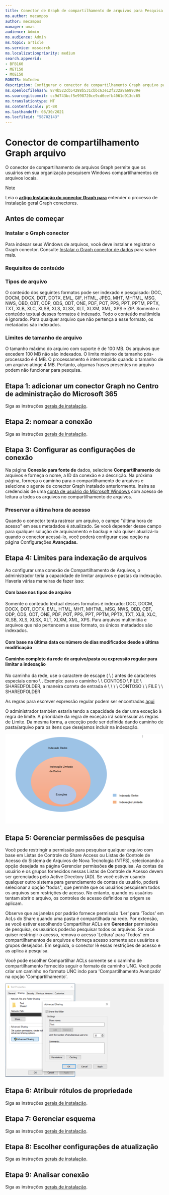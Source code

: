 ```yaml
---
title: Conector de Graph de compartilhamento de arquivos para Pesquisa da Microsoft
ms.author: mecampos
author: mecampos
manager: umas
audience: Admin
ms.audience: Admin
ms.topic: article
ms.service: mssearch
ms.localizationpriority: medium
search.appverid:
- BFB160
- MET150
- MOE150
ROBOTS: NoIndex
description: Configurar o conector de compartilhamento Graph arquivo para Pesquisa da Microsoft
ms.openlocfilehash: 874b522cb54288b531cbbc63e12f232a8a68939e
ms.sourcegitcommit: cc9d743bcf5e998720ce9cd6eefb4061d913dc65
ms.translationtype: MT
ms.contentlocale: pt-BR
ms.lasthandoff: 08/30/2021
ms.locfileid: "58702143"
---
```

<!---Previous ms.author: rusamai --->

# <a name="file-share-graph-connector"></a>Conector de compartilhamento Graph arquivo

O conector de compartilhamento de arquivos Graph permite que os usuários em sua organização pesquisem Windows compartilhamentos de arquivos locais.

> [!NOTE]
> Leia o [**artigo Instalação do conector Graph para**](configure-connector.md) entender o processo de instalação geral Graph conectores.

## <a name="before-you-get-started"></a>Antes de começar

### <a name="install-the-graph-connector-agent"></a>Instalar o Graph conector

Para indexar seus Windows de arquivos, você deve instalar e registrar o Graph conector. Consulte [Instalar o Graph conector de dados](graph-connector-agent.md) para saber mais.  

### <a name="content-requirements"></a>Requisitos de conteúdo

### <a name="file-types"></a>Tipos de arquivo

O conteúdo dos seguintes formatos pode ser indexado e pesquisado: DOC, DOCM, DOCX, DOT, DOTX, EML, GIF, HTML, JPEG, MHT, MHTML, MSG, NWS, OBD, OBT, ODP, ODS, ODT, ONE, PDF, POT, PPS, PPT, PPTM, PPTX, TXT, XLB, XLC, XLSB, XLS, XLSX, XLT, XLXM, XML, XPS e ZIP. Somente o conteúdo textual desses formatos é indexado. Todo o conteúdo multimídia é ignorado. Para qualquer arquivo que não pertença a esse formato, os metadados são indexados.

### <a name="file-size-limits"></a>Limites de tamanho de arquivo

O tamanho máximo do arquivo com suporte é de 100 MB. Os arquivos que excedem 100 MB não são indexados. O limite máximo de tamanho pós-processado é 4 MB. O processamento é interrompido quando o tamanho de um arquivo atinge 4 MB. Portanto, algumas frases presentes no arquivo podem não funcionar para pesquisa.

## <a name="step-1-add-a-graph-connector-in-the-microsoft-365-admin-center"></a>Etapa 1: adicionar um conector Graph no Centro de administração do Microsoft 365

Siga as instruções [gerais de instalação](./configure-connector.md).
<!---If the above phrase does not apply, delete it and insert specific details for your data source that are different from general setup instructions.-->

## <a name="step-2-name-the-connection"></a>Etapa 2: nomear a conexão

Siga as instruções [gerais de instalação](./configure-connector.md).
<!---If the above phrase does not apply, delete it and insert specific details for your data source that are different from general setup instructions.-->

## <a name="step-3-configure-the-connection-settings"></a>Etapa 3: Configurar as configurações de conexão

Na página **Conexão para fonte de** dados, selecione **Compartilhamento** de arquivos e forneça o nome, a ID da conexão e a descrição. Na próxima página, forneça o caminho para o compartilhamento de arquivos e selecione o agente de conector Graph instalado anteriormente. Insira as credenciais de uma [conta de usuário do Microsoft Windows](https://microsoft.com/windows) com acesso de leitura a todos os arquivos no compartilhamento de arquivos.

### <a name="preserve-last-access-time"></a>Preservar a última hora de acesso

Quando o conector tenta rastrear um arquivo, o campo "última hora de acesso" em seus metadados é atualizado. Se você depender desse campo para qualquer solução de arquivamento e backup e não quiser atualizá-lo quando o conector acessá-lo, você poderá configurar essa opção na página Configurações **Avançadas.**

## <a name="step-4-limits-for-file-indexing"></a>Etapa 4: Limites para indexação de arquivos

Ao configurar uma conexão de Compartilhamento de Arquivos, o administrador teria a capacidade de limitar arquivos e pastas da indexação. Haveria várias maneiras de fazer isso:

#### <a name="based-on-file-types"></a>Com base nos tipos de arquivo

Somente o conteúdo textual desses formatos é indexado: DOC, DOCM, DOCX, DOT, DOTX, EML, HTML, MHT, MHTML, MSG, NWS, OBD, OBT, ODP, ODS, ODT, ONE, PDF, POT, PPS, PPT, PPTM, PPTX, TXT, XLB, XLC, XLSB, XLS, XLSX, XLT, XLXM, XML, XPS. Para arquivos multimídia e arquivos que não pertencem a esse formato, os únicos metadados são indexados.

#### <a name="based-on-last-modified-date-or-number-of-days-since-last-modification"></a>Com base na última data ou número de dias modificados desde a última modificação

#### <a name="full-network-path-of-filefolder-or-regular-expression-to-limit-indexing"></a>Caminho completo da rede de arquivo/pasta ou expressão regular para limitar a indexação 

No caminho da rede, use o caractere de escape ( \\ ) antes de caracteres especiais como \\ . Exemplo: para o caminho \\ \\ CONTOSO \\ FILE \\ SHAREDFOLDER, a maneira correta de entrada é \\ \\ \\ \\ CONTOSO \\ \\ FILE \\ \\ SHAREDFOLDER

As regras para escrever expressão regular podem ser encontradas [aqui](https://docs.microsoft.com/dotnet/standard/base-types/regular-expression-language-quick-reference)

O administrador também estaria tendo a capacidade de dar uma exceção à regra de limite. A prioridade da regra de exceção irá sobressuar as regras de Limite. Da mesma forma, a exceção pode ser definida dando caminho de pasta/arquivo para os itens que desejamos incluir na indexação.

![Limites e Exceções.](media/file-connector/ExclusionRule.png)

## <a name="step-5-manage-search-permissions"></a>Etapa 5: Gerenciar permissões de pesquisa

Você pode restringir a permissão para pesquisar qualquer arquivo com base em Listas de Controle do Share Access ou Listas de Controle de Acesso do Sistema de Arquivos de Nova Tecnologia (NTFS), selecionando a opção desejada na página Gerenciar permissões **de** pesquisa. As contas de usuário e os grupos fornecidos nessas Listas de Controle de Acesso devem ser gerenciados pelo Active Directory (AD). Se você estiver usando qualquer outro sistema para gerenciamento de contas de usuário, poderá selecionar a opção "todos", que permite que os usuários pesquisem todos os arquivos sem restrições de acesso. No entanto, quando os usuários tentam abrir o arquivo, os controles de acesso definidos na origem se aplicam.

Observe que as janelas por padrão fornece permissão 'Ler' para 'Todos' em AcLs do Share quando uma pasta é compartilhada na rede. Por extensão, se você estiver escolhendo Compartilhar ACLs em **Gerenciar** permissões de pesquisa, os usuários poderão pesquisar todos os arquivos. Se você quiser restringir o acesso, remova o acesso 'Leitura' para 'Todos' em compartilhamentos de arquivos e forneça acesso somente aos usuários e grupos desejados. Em seguida, o conector lê essas restrições de acesso e as aplica à pesquisa.

Você pode escolher Compartilhar ACLs somente se o caminho de compartilhamento fornecido seguir o formato de caminho UNC. Você pode criar um caminho no formato UNC indo para 'Compartilhamento Avançado' na opção 'Compartilhamento'.

![Advanced_sharing.](media/file-connector/file-advanced-sharing.png)

## <a name="step-6-assign-property-labels"></a>Etapa 6: Atribuir rótulos de propriedade

Siga as instruções [gerais de instalação](./configure-connector.md).
<!---If the above phrase does not apply, delete it and insert specific details for your data source that are different from general setup instructions.-->

## <a name="step-7-manage-schema"></a>Etapa 7: Gerenciar esquema

Siga as instruções [gerais de instalação](./configure-connector.md).
<!---If the above phrase does not apply, delete it and insert specific details for your data source that are different from general setup instructions.-->

## <a name="step-8-choose-refresh-settings"></a>Etapa 8: Escolher configurações de atualização

Siga as instruções [gerais de instalação](./configure-connector.md).
<!---If the above phrase does not apply, delete it and insert specific details for your data source that are different from general setup instructions.-->

## <a name="step-9-review-connection"></a>Etapa 9: Analisar conexão

Siga as instruções [gerais de instalação](./configure-connector.md).
<!---If the above phrase does not apply, delete it and insert specific details for your data source that are different from general setup 
instructions.-->

<!---## Troubleshooting-->
<!---Insert troubleshooting recommendations for this data source-->

<!---## Limitations-->
<!---Insert limitations for this data source-->
